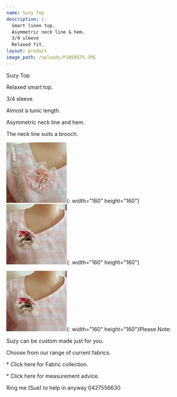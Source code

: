 ```yaml
---
name: Suzy Top
description: |-
  Smart linen top.
  Asymmetric neck line & hem.
  3/4 sleeve
  Relaxed fit.
layout: product
image_path: /uploads/P1050575.JPG
---
```


Suzy Top

Relaxed smart top.

3/4 sleeve.

Almost a tunic length.

Asymmetric neck line and hem.&nbsp;

The neck line suits a brooch.

![](/uploads/brooch-3-1.JPG){: width="160" height="160"}&nbsp; &nbsp;![](/uploads/brooch-4.JPG){: width="160" height="160"}

![](/uploads/brooch-4.JPG){: width="160" height="160"}Please Note:

Suzy can be custom made just for you.

Choose from our range of current fabrics.

\* Click here for Fabric collection.

\* Click here for measurement advice.

Ring me (Sue) to help in anyway 0427556630

&nbsp;